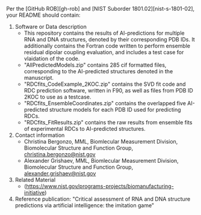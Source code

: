 
Per the [GitHub ROB][gh-rob] and [NIST Suborder 1801.02][nist-s-1801-02],
your README should contain:

1. Software or Data description
   - This repository contains the results of AI-predictions for multiple RNA and DNA structures, denoted by their corresponding PDB IDs. It additionally contains the Fortran code written to perform ensemble residual dipolar coupling evaluation, and includes a test case for vlaidation of the code. 
   - "AllPredictedModels.zip" contains 285 cif formatted files, corresponding to the AI-predicted structures denoted in the manuscript.
   - "RDCfits_CodeExample_2KOC.zip" contains the SVD fit code and RDC prediction software, written in F90, as well as files from PDB ID 2KOC to use as a testcase.
   - "RDCfits_EnsembleCoordinates.zip" contains the overlapped five AI-predicted structure models for each PDB ID used for predicting RDCs.
   - "RDCfits_FitResults.zip" contains the raw results from ensemble fits of experimental RDCs to AI-predicted structures.
1. Contact information
   - Christina Bergonzo, MML, Biomlecular Measurement Division, Biomolecular Structure and Function Group, christina.bergonzo@nist.gov
   - Alexander Grishaev, MML, Biomlecular Measurement Division, Biomolecular Structure and Function Group, alexander.grishaev@nist.gov
1. Related Material
   - (https://www.nist.gov/programs-projects/biomanufacturing-initiative)
1. Reference publication: "Critical assessment of RNA and DNA structure predictions via artificial intelligence: the imitation game"
